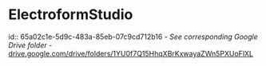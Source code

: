 # ElectroformStudio
id:: 65a02c1e-5d9c-483a-85eb-07c9cd712b16
	- *See corresponding Google Drive folder*
		- [drive.google.com/drive/folders/1YU0f7Q15HhqXBrKxwayaZWn5PXUoFlXL](https://drive.google.com/drive/folders/1YU0f7Q15HhqXBrKxwayaZWn5PXUoFlXL?usp=sharing)